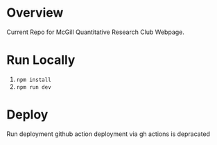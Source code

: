 # Overview

Current Repo for McGill Quantitative Research Club Webpage.

# Run Locally 

1. `npm install`
2. `npm run dev`

# Deploy

Run deployment github action
deployment via gh actions is depracated

